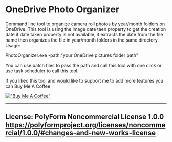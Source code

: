 # OneDrive Photo Organizer
Command line tool to organize camera roll photos by year/month folders on OneDrive.
This tool is using the image date taen property to get the creation date
if date taken property is not available, it extracts the date from the file name
then organizes the file in year/month folders in the same directory.
Usage:

PhotoOrganizer.exe -path:"your OneDrive pictures folder path"

You can use batch files to pass the path and call this tool with one click or use task scheduler to call this tool.


If you liked this tool and would like to support me to add more features you can Buy Me A Coffee

[!["Buy Me A Coffee"](https://www.buymeacoffee.com/assets/img/custom_images/orange_img.png)](https://www.buymeacoffee.com/tammam)





-------------------------------
License: PolyForm Noncommercial License 1.0.0
https://polyformproject.org/licenses/noncommercial/1.0.0/#changes-and-new-works-license
-------------------------------
